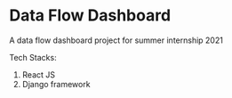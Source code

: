 # Data Flow Dashboard

A data flow dashboard project for summer internship 2021

Tech Stacks:

1. React JS
2. Django framework 
